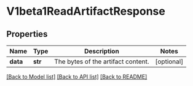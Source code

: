 # V1beta1ReadArtifactResponse

## Properties
Name | Type | Description | Notes
------------ | ------------- | ------------- | -------------
**data** | **str** | The bytes of the artifact content. | [optional] 

[[Back to Model list]](../README.md#documentation-for-models) [[Back to API list]](../README.md#documentation-for-api-endpoints) [[Back to README]](../README.md)


